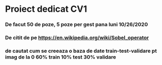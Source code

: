 # Proiect dedicat CV1

### De facut 50 de poze, 5 poze per gest pana luni 10/26/2020
### De citit de pe https://en.wikipedia.org/wiki/Sobel_operator
### de cautat cum se creeaza o baza de date train-test-validare pt imag de la 0   60% train 10% test 30% validare
